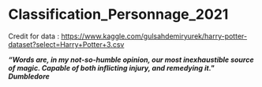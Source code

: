# Classification_Personnage_2021

Credit for data : https://www.kaggle.com/gulsahdemiryurek/harry-potter-dataset?select=Harry+Potter+3.csv

***“Words are, in my not-so-humble opinion, our most inexhaustible source of magic. Capable of both inflicting injury, and remedying it."
Dumbledore***